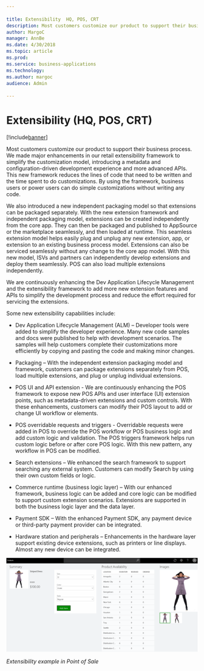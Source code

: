 ```yaml
---

title: Extensibility  HQ, POS, CRT 
description: Most customers customize our product to support their business process.
author: MargoC
manager: AnnBe
ms.date: 4/30/2018
ms.topic: article
ms.prod: 
ms.service: business-applications
ms.technology: 
ms.author: margoc
audience: Admin

---
```

#  Extensibility (HQ, POS, CRT)




[!include[banner](../../../includes/banner.md)]

Most customers customize our product to support their business process. We made
major enhancements in our retail extensibility framework to simplify the
customization model, introducing a metadata and configuration-driven development
experience and more advanced APIs. This new framework reduces the lines of code
that need to be written and the time spent to do customizations. By using the
framework, business users or power users can do simple customizations without
writing any code.

We also introduced a new independent packaging model so that extensions can be
packaged separately. With the new extension framework and independent packaging
model, extensions can be created independently from the core app. They can then
be packaged and published to AppSource or the marketplace seamlessly, and then
loaded at runtime. This seamless extension model helps easily plug and unplug
any new extension, app, or extension to an existing business process model.
Extensions can also be serviced seamlessly without any change to the core app
model. With this new model, ISVs and partners can independently develop
extensions and deploy them seamlessly. POS can also load multiple extensions
independently.

We are continuously enhancing the Dev Application Lifecycle Management and the
extensibility framework to add more new extension features and APIs to simplify
the development process and reduce the effort required for servicing the
extensions.

Some new extensibility capabilities include:

-   Dev Application Lifecycle Management (ALM) – Developer tools were added to
    simplify the developer experience. Many new code samples and docs were
    published to help with development scenarios. The samples will help
    customers complete their customizations more efficiently by copying and
    pasting the code and making minor changes.

-   Packaging – With the independent extension packaging model and framework,
    customers can package extensions separately from POS, load multiple
    extensions, and plug or unplug individual extensions.

-   POS UI and API extension - We are continuously enhancing the POS framework
    to expose new POS APIs and user interface (UI) extension points, such as
    metadata-driven extensions and custom controls. With these enhancements,
    customers can modify their POS layout to add or change UI workflow or
    elements. 

-   POS overridable requests and triggers - Overridable requests were added in
    POS to override the POS workflow or POS business logic and add custom logic
    and validation. The POS triggers framework helps run custom logic before or
    after core POS logic. With this new pattern, any workflow in POS can be
    modified.

-   Search extensions – We enhanced the search framework to support searching
    any external system. Customers can modify Search by using their own custom
    fields or logic.

-   Commerce runtime (business logic layer) – With our enhanced framework,
    business logic can be added and core logic can be modified to support custom
    extension scenarios. Extensions are supported in both the business logic
    layer and the data layer.

-   Payment SDK – With the enhanced Payment SDK, any payment device or
    third-party payment provider can be integrated. 

-   Hardware station and peripherals – Enhancements in the hardware layer
    support existing device extensions, such as printers or line displays.
    Almost any new device can be integrated.

![A screenshot showing a retail point of sale extensibility example](media/extensibility-hq-pos-crt-1.png "A screenshot showing a retail point of sale extensibility example")
<!-- Retail_Extensibility_A.png -->


*Extensibility example in Point of Sale*

